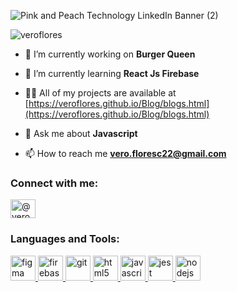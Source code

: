 
![Pink and Peach Technology LinkedIn Banner (2)](https://user-images.githubusercontent.com/68167686/101862015-69dcf980-3b3f-11eb-90f2-ce00184a9b59.png)
<p align="left"> <img src="https://komarev.com/ghpvc/?username=veroflores&label=Profile%20views&color=0e75b6&style=flat" alt="veroflores" /> </p>

- 🔭 I’m currently working on **Burger Queen**

- 🌱 I’m currently learning **React Js Firebase**

- 👨‍💻 All of my projects are available at [https://veroflores.github.io/Blog/blogs.html](https://veroflores.github.io/Blog/blogs.html)

- 💬 Ask me about **Javascript**

- 📫 How to reach me **vero.floresc22@gmail.com**

<h3 align="left">Connect with me:</h3>
<p align="left">
<a href="https://linkedin.com/in/@veronicafloresc" target="blank"><img align="center" src="https://cdn.jsdelivr.net/npm/simple-icons@3.0.1/icons/linkedin.svg" alt="@veronicafloresc" height="30" width="40" /></a>
</p>

<h3 align="left">Languages and Tools:</h3>
<p align="left"> <a href="https://www.figma.com/" target="_blank"> <img src="https://www.vectorlogo.zone/logos/figma/figma-icon.svg" alt="figma" width="40" height="40"/> </a> <a href="https://firebase.google.com/" target="_blank"> <img src="https://www.vectorlogo.zone/logos/firebase/firebase-icon.svg" alt="firebase" width="40" height="40"/> </a> <a href="https://git-scm.com/" target="_blank"> <img src="https://www.vectorlogo.zone/logos/git-scm/git-scm-icon.svg" alt="git" width="40" height="40"/> </a> <a href="https://www.w3.org/html/" target="_blank"> <img src="https://devicons.github.io/devicon/devicon.git/icons/html5/html5-original-wordmark.svg" alt="html5" width="40" height="40"/> </a> <a href="https://developer.mozilla.org/en-US/docs/Web/JavaScript" target="_blank"> <img src="https://devicons.github.io/devicon/devicon.git/icons/javascript/javascript-original.svg" alt="javascript" width="40" height="40"/> </a> <a href="https://jestjs.io" target="_blank"> <img src="https://www.vectorlogo.zone/logos/jestjsio/jestjsio-icon.svg" alt="jest" width="40" height="40"/> </a> <a href="https://nodejs.org" target="_blank"> <img src="https://devicons.github.io/devicon/devicon.git/icons/nodejs/nodejs-original-wordmark.svg" alt="nodejs" width="40" height="40"/> </a> </p>

